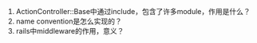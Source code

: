 1. ActionController::Base中通过include，包含了许多module，作用是什么？
2. name convention是怎么实现的？
3. rails中middleware的作用，意义？